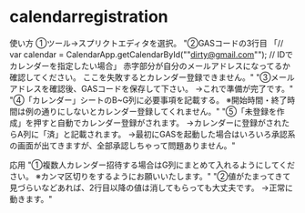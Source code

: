 # calendarregistration
使い方
①ツール→スプリクトエディタを選択。
"②GASコードの3行目
「// var calendar = CalendarApp.getCalendarById(""dirty@gmail.com""); // IDでカレンダーを指定したい場合」
赤字部分が自分のメールアドレスになってるか確認してください。
ここを失敗するとカレンダー登録できません。"
"③メールアドレスを確認後、GASコードを保存して下さい。
→これで準備が完了です。"
"④「カレンダー」シートのB~G列に必要事項を記載する。
※開始時間・終了時間は例の通りにしないとカレンダー登録してくれません。"
"⑤「未登録を作成」を押すと自動でカレンダー登録がされます。
→カレンダーに登録がされたらA列に「済」と記載されます。
→最初にGASを起動した場合はいろいろ承認系の画面が出てきますが、全部承認しちゃって問題ありません。"


応用
"①複数人カレンダー招待する場合はG列にまとめて入れるようにしてください。
※カンマ区切りをするようにお願いいたします。"
"②値がたまってきて見づらいなどあれば、2行目以降の値は消してもらっても大丈夫です。
→正常に動きます。"
